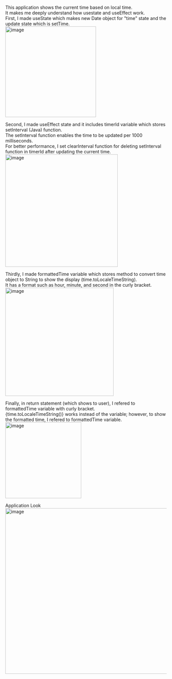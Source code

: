 
This application shows the current time based on local time.</br>
It makes me deeply understand how usestate and useEffect work.
</br>
First, I made useState which makes new Date object for "time" state and the update state which is setTime.</br>
<img width="283" alt="image" src="https://github.com/user-attachments/assets/93477678-e1c4-496a-b8cf-c9b5a39fe4da" />
</br>

Second, I made useEffect state and it includes timerId variable which stores setInterval (Java) function. </br> The setInterval function enables the time to be updated per 1000 milliseconds. </br> For better performance, I set clearInterval function for deleting setInterval function in timerId after updating the current time.</br>
<img width="351" alt="image" src="https://github.com/user-attachments/assets/eb9d7e7a-04ef-4e42-8743-4f09512343be" />
</br>

Thirdly, I made formattedTime variable which stores method to convert time object to String to show the display (time.toLocaleTimeString). <br/> It has a format such as hour, minute, and second in the curly bracket.<br/> 
<img width="338" alt="image" src="https://github.com/user-attachments/assets/1d9fed1e-e928-462e-b965-d2c71db7c1e3" />
</br>

Finally, in return statement (which shows to user), I refered to formattedTime variable with curly bracket.</br> {time.toLocaleTimeString()} works instead of the variable; however, to show the formatted time, I refered to formattedTime variable.</br>
<img width="237" alt="image" src="https://github.com/user-attachments/assets/dc997b73-d532-41a1-b21f-2fb52c0753b3" />
</br>

Application Look</br>
<img width="517" alt="image" src="https://github.com/user-attachments/assets/212db535-3767-48fc-8039-88f309cc0bfb" />


